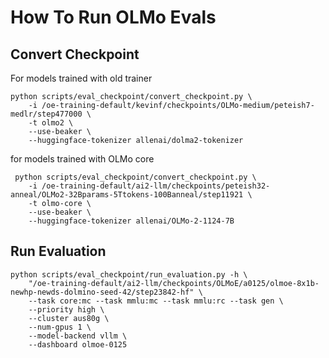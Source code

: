 # How To Run OLMo Evals

## Convert Checkpoint

For models trained with old trainer

```shell
python scripts/eval_checkpoint/convert_checkpoint.py \
    -i /oe-training-default/kevinf/checkpoints/OLMo-medium/peteish7-medlr/step477000 \
    -t olmo2 \
    --use-beaker \
    --huggingface-tokenizer allenai/dolma2-tokenizer
```

for models trained with OLMo core

```shell
 python scripts/eval_checkpoint/convert_checkpoint.py \
    -i /oe-training-default/ai2-llm/checkpoints/peteish32-anneal/OLMo2-32Bparams-5Ttokens-100Banneal/step11921 \
    -t olmo-core \
    --use-beaker \
    --huggingface-tokenizer allenai/OLMo-2-1124-7B
```

## Run Evaluation


```shell
python scripts/eval_checkpoint/run_evaluation.py -h \
    "/oe-training-default/ai2-llm/checkpoints/OLMoE/a0125/olmoe-8x1b-newhp-newds-dolmino-seed-42/step23842-hf" \
    --task core:mc --task mmlu:mc --task mmlu:rc --task gen \
    --priority high \
    --cluster aus80g \
    --num-gpus 1 \
    --model-backend vllm \
    --dashboard olmoe-0125
```
